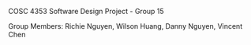 COSC 4353 Software Design Project - Group 15

Group Members:
Richie Nguyen,
Wilson Huang,
Danny Nguyen,
Vincent Chen
